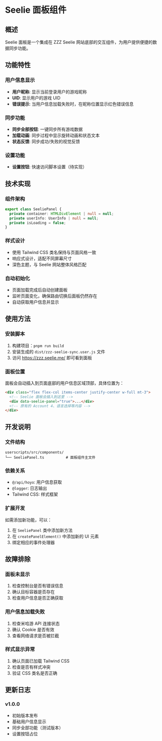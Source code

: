 # Seelie 面板组件

## 概述

Seelie 面板是一个集成在 ZZZ Seelie 网站底部的交互组件，为用户提供便捷的数据同步功能。

## 功能特性

### 用户信息显示

- **用户昵称**: 显示当前登录用户的游戏昵称
- **UID**: 显示用户的游戏 UID
- **错误提示**: 当用户信息加载失败时，在昵称位置显示红色错误信息

### 同步功能

- **同步全部按钮**: 一键同步所有游戏数据
- **加载动画**: 同步过程中显示旋转动画和状态文本
- **状态反馈**: 同步成功/失败的视觉反馈

### 设置功能

- **设置按钮**: 快速访问脚本设置（待实现）

## 技术实现

### 组件架构

```typescript
export class SeeliePanel {
  private container: HTMLDivElement | null = null;
  private userInfo: UserInfo | null = null;
  private isLoading = false;
}
```

### 样式设计

- 使用 Tailwind CSS 类名保持与页面风格一致
- 响应式设计，适配不同屏幕尺寸
- 深色主题，与 Seelie 网站整体风格匹配

### 自动初始化

- 页面加载完成后自动创建面板
- 监听页面变化，确保路由切换后面板仍然存在
- 自动获取用户信息并显示

## 使用方法

### 安装脚本

1. 构建项目：`pnpm run build`
2. 安装生成的 `dist/zzz-seelie-sync.user.js` 文件
3. 访问 https://zzz.seelie.me/ 即可看到面板

### 面板位置

面板会自动插入到页面底部的用户信息区域顶部，具体位置为：

```html
<div class="flex flex-col items-center justify-center w-full mt-3">
  <!-- Seelie 面板会插入到这里 -->
  <div data-seelie-panel="true">...</div>
  <!-- 原有的 Account 4、语言选择等内容 -->
</div>
```

## 开发说明

### 文件结构

```
userscripts/src/components/
└── SeeliePanel.ts          # 面板组件主文件
```

### 依赖关系

- `@/api/hoyo`: 用户信息获取
- `@logger`: 日志输出
- Tailwind CSS: 样式框架

### 扩展开发

如需添加新功能，可以：

1. 在 `SeeliePanel` 类中添加新方法
2. 在 `createPanelElement()` 中添加新的 UI 元素
3. 绑定相应的事件处理器

## 故障排除

### 面板未显示

1. 检查控制台是否有错误信息
2. 确认目标容器是否存在
3. 检查用户信息是否正确获取

### 用户信息加载失败

1. 检查米哈游 API 连接状态
2. 确认 Cookie 是否有效
3. 查看网络请求是否被拦截

### 样式显示异常

1. 确认页面已加载 Tailwind CSS
2. 检查是否有样式冲突
3. 验证 CSS 类名是否正确

## 更新日志

### v1.0.0

- 初始版本发布
- 基础用户信息显示
- 同步全部功能（测试版本）
- 设置按钮占位

